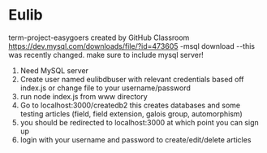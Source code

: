 # Eulib
term-project-easygoers created by GitHub Classroom
https://dev.mysql.com/downloads/file/?id=473605 -msql download --this was recently changed. make sure to include mysql server!
<ol>
  <li> 
    Need MySQL server
  </li>
  <li>
    Create user named eulibdbuser with relevant credentials based off index.js or change file to your username/password
  </li>
  <li>
    run node index.js from www directory
  </li> 
  <li>
    Go to localhost:3000/createdb2 this creates databases and some testing articles (field, field extension, galois group, automorphism)
  </li>
  <li>
    you should be redirected to localhost:3000 at which point you can sign up
  </li>
  <li>
    login with your username and password to create/edit/delete articles
  </li>
</ol>
    
